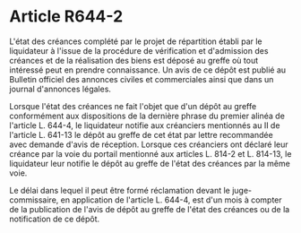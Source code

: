 # Article R644-2

L'état des créances complété par le projet de répartition établi par le liquidateur à l'issue de la procédure de vérification et d'admission des créances et de la réalisation des biens est déposé au greffe où tout intéressé peut en prendre connaissance. Un avis de ce dépôt est publié au Bulletin officiel des annonces civiles et commerciales ainsi que dans un journal d'annonces légales.

Lorsque l'état des créances ne fait l'objet que d'un dépôt au greffe conformément aux dispositions de la dernière phrase du premier alinéa de l'article L. 644-4, le liquidateur notifie aux créanciers mentionnés au II de l'article L. 641-13 le dépôt au greffe de cet état par lettre recommandée avec demande d'avis de réception. Lorsque ces créanciers ont déclaré leur créance par la voie du portail mentionné aux articles L. 814-2 et L. 814-13, le liquidateur leur notifie le dépôt au greffe de l'état des créances par la même voie.

Le délai dans lequel il peut être formé réclamation devant le juge-commissaire, en application de l'article L. 644-4, est d'un mois à compter de la publication de l'avis de dépôt au greffe de l'état des créances ou de la notification de ce dépôt.
